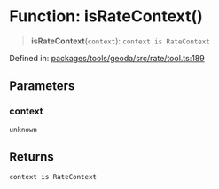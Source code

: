 # Function: isRateContext()

> **isRateContext**(`context`): `context is RateContext`

Defined in: [packages/tools/geoda/src/rate/tool.ts:189](https://github.com/GeoDaCenter/openassistant/blob/0f7bf760e453a1735df9463dc799b04ee2f630fd/packages/tools/geoda/src/rate/tool.ts#L189)

## Parameters

### context

`unknown`

## Returns

`context is RateContext`
